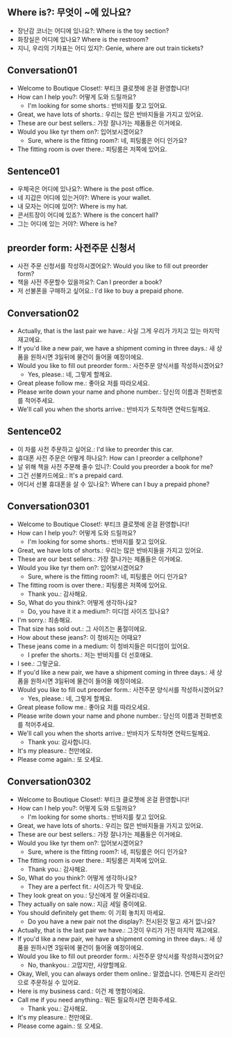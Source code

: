 ## Where is?: 무엇이 ~에 있나요?
- 장난감 코너는 어디에 있나요?: Where is the toy section?
- 화장실은 어디에 있나요? Where is the restroom?
- 지니, 우리의 기차표는 어디 있지?: Genie, where are out train tickets?

## Conversation01
- Welcome to Boutique Closet!: 부티크 클로젯에 온걸 환영합니다!
- How can I help you?: 어떻게 도와 드릴까요?
    - I'm looking for some shorts.: 반바지를 찾고 있어요.
- Great, we have lots of shorts.: 우리는 많은 반바지들을 가지고 있어요.
- These are our best sellers.: 가장 잘나가는 제품들은 이거에요.
- Would you like tyr them on?: 입어보시겠어요?
    - Sure, where is the fitting room?: 네, 피팅룸은 어디 인가요?
- The fitting room is over there.: 피팅룸은 저쪽에 있어요.

## Sentence01
- 우체국은 어디에 있나요?: Where is the post office.
- 네 지갑은 어디에 있는거야?: Where is your wallet.
- 내 모자는 어디에 있어?: Where is my hat.
- 콘서트장이 어디에 있죠?: Where is the concert hall?
- 그는 어디에 있는 거야?: Where is he?

## preorder form: 사전주문 신청서
- 사전 주문 신청서를 작성하시겠어요?: Would you like to fill out preorder form?
- 책을 사전 주문할수 있을까요?: Can I preorder a book?
- 저 선불폰을 구매하고 싶어요.: I'd like to buy a prepaid phone.

## Conversation02
- Actually, that is the last pair we have.: 사실 그게 우리가 가지고 있는 마지막 재고에요.
- If you'd like a new pair, we have a shipment coming in three days.: 새 상품을 원하시면 3일뒤에 물건이 들어올 예정이에요.
- Would you like to fill out preorder form.: 사전주문 양식서를 작성하시겠어요?
    - Yes, please.: 네, 그렇게 할께요.
- Great please follow me.: 좋아요 저를 따라오세요.
- Please write down your name and phone number.: 당신의 이름과 전화번호를 적어주세요.
- We'll call you when the shorts arrive.: 반바지가 도착하면 연락드릴께요.

## Sentence02
- 이 차를 사전 주문하고 싶어요.: I'd like to preorder this car.
- 휴대폰 사전 주문은 어떻게 하나요?: How can I preorder a cellphone?
- 날 위해 책을 사전 주문해 줄수 있니?: Could you preorder a book for me?
- 그건 선불카드에요.: It's a prepaid card.
- 어디서 선불 휴대폰을 살 수 있나요?: Where can I buy a prepaid phone?

## Conversation0301
- Welcome to Boutique Closet!: 부티크 클로젯에 온걸 환영합니다!
- How can I help you?: 어떻게 도와 드릴까요?
    - I'm looking for some shorts.: 반바지를 찾고 있어요.
- Great, we have lots of shorts.: 우리는 많은 반바지들을 가지고 있어요.
- These are our best sellers.: 가장 잘나가는 제품들은 이거에요.
- Would you like tyr them on?: 입어보시겠어요?
    - Sure, where is the fitting room?: 네, 피팅룸은 어디 인가요?
- The fitting room is over there.: 피팅룸은 저쪽에 있어요.
    - Thank you.: 감사해요.
- So, What do you think?: 어떻게 생각하나요?
    - Do, you have it it a medium?: 미디엄 사이즈 있나요?
- I'm sorry.: 죄송해요.
- That size has sold out.: 그 사이즈는 품절이에요.
- How about these jeans?: 이 청바지는 어때요?
- These jeans come in a medium: 이 청바지들은 미디엄이 있어요.
    - I prefer the shorts.: 저는 반바지를 더 선호애요.
- I see.: 그렇군요.
- If you'd like a new pair, we have a shipment coming in three days.: 새 상품을 원하시면 3일뒤에 물건이 들어올 예정이에요.
- Would you like to fill out preorder form.: 사전주문 양식서를 작성하시겠어요?
    - Yes, please.: 네, 그렇게 할께요.
- Great please follow me.: 좋아요 저를 따라오세요.
- Please write down your name and phone number.: 당신의 이름과 전화번호를 적어주세요.
- We'll call you when the shorts arrive.: 반바지가 도착하면 연락드릴께요.
    - Thank you: 감사합니다.
- It's my pleasure.: 천만에요.
- Please come again.: 또 오세요.

## Conversation0302
- Welcome to Boutique Closet!: 부티크 클로젯에 온걸 환영합니다!
- How can I help you?: 어떻게 도와 드릴까요?
    - I'm looking for some shorts.: 반바지를 찾고 있어요.
- Great, we have lots of shorts.: 우리는 많은 반바지들을 가지고 있어요.
- These are our best sellers.: 가장 잘나가는 제품들은 이거에요.
- Would you like tyr them on?: 입어보시겠어요?
    - Sure, where is the fitting room?: 네, 피팅룸은 어디 인가요?
- The fitting room is over there.: 피팅룸은 저쪽에 있어요.
    - Thank you.: 감사해요.
- So, What do you think?: 어떻게 생각하나요?
    - They are a perfect fit.: 사이즈가 딱 맞네요.
- They look great on you.: 당신에게 잘 어울리네요.
- They actually on sale now.: 지금 세일 중이에요.
- You should definitely get them: 이 기회 놓치지 마세요.
    - Do you have a new pair not the display?: 전시된것 말고 새거 없나요?
- Actually, that is the last pair we have.: 그것이 우리가 가진 마지막 재고에요.
- If you'd like a new pair, we have a shipment coming in three days.: 새 상품을 원하시면 3일뒤에 물건이 들어올 예정이에요.
- Would you like to fill out preorder form.: 사전주문 양식서를 작성하시겠어요?
    - No, thankyou.: 고맙지만, 사양할께요.
- Okay, Well, you can always order them online.: 알겠습니다. 언제든지 온라인으로 주문하실 수 있어요.
- Here is my business card.: 이건 제 명함이에요.
- Call me if you need anything.: 뭐든 필요하시면 전화주세요.
    - Thank you.: 감사해요.
- It's my pleasure.: 천만에요.
- Please come again.: 또 오세요.